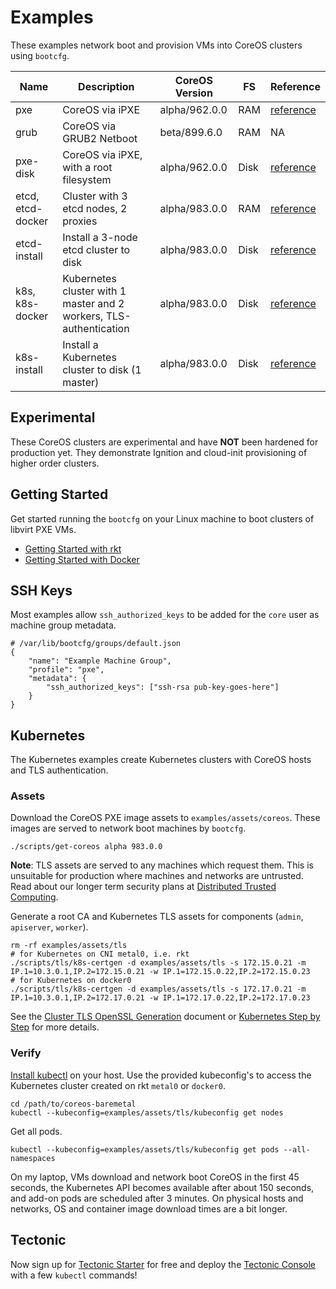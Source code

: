 
# Examples

These examples network boot and provision VMs into CoreOS clusters using `bootcfg`.

| Name       | Description | CoreOS Version | FS | Reference | 
|------------|-------------|----------------|----|-----------|
| pxe | CoreOS via iPXE | alpha/962.0.0 | RAM | [reference](https://coreos.com/os/docs/latest/booting-with-ipxe.html) |
| grub | CoreOS via GRUB2 Netboot | beta/899.6.0 | RAM | NA |
| pxe-disk | CoreOS via iPXE, with a root filesystem | alpha/962.0.0 | Disk | [reference](https://coreos.com/os/docs/latest/booting-with-ipxe.html) |
| etcd, etcd-docker | Cluster with 3 etcd nodes, 2 proxies | alpha/983.0.0 | RAM | [reference](https://coreos.com/os/docs/latest/cluster-architectures.html) |
| etcd-install | Install a 3-node etcd cluster to disk | alpha/983.0.0 | Disk | [reference](https://coreos.com/os/docs/latest/installing-to-disk.html) |
| k8s, k8s-docker | Kubernetes cluster with 1 master and 2 workers, TLS-authentication | alpha/983.0.0 | Disk | [reference](https://github.com/coreos/coreos-kubernetes) |
| k8s-install | Install a Kubernetes cluster to disk (1 master) | alpha/983.0.0 | Disk | [reference](https://github.com/coreos/coreos-kubernetes) |

## Experimental

These CoreOS clusters are experimental and have **NOT** been hardened for production yet. They demonstrate Ignition and cloud-init provisioning of higher order clusters.

## Getting Started

Get started running the `bootcfg` on your Linux machine to boot clusters of libvirt PXE VMs.

* [Getting Started with rkt](../Documentation/getting-started-rkt.md)
* [Getting Started with Docker](../Documentation/getting-started-docker.md)

## SSH Keys

Most examples allow `ssh_authorized_keys` to be added for the `core` user as machine group metadata.

    # /var/lib/bootcfg/groups/default.json
    {
        "name": "Example Machine Group",
        "profile": "pxe",
        "metadata": {
            "ssh_authorized_keys": ["ssh-rsa pub-key-goes-here"]
        }
    }

## Kubernetes

The Kubernetes examples create Kubernetes clusters with CoreOS hosts and TLS authentication.

### Assets

Download the CoreOS PXE image assets to `examples/assets/coreos`. These images are served to network boot machines by `bootcfg`.

    ./scripts/get-coreos alpha 983.0.0

**Note**: TLS assets are served to any machines which request them. This is unsuitable for production where machines and networks are untrusted. Read about our longer term security plans at [Distributed Trusted Computing](https://coreos.com/blog/coreos-trusted-computing.html).

Generate a root CA and Kubernetes TLS assets for components (`admin`, `apiserver`, `worker`).

    rm -rf examples/assets/tls
    # for Kubernetes on CNI metal0, i.e. rkt
    ./scripts/tls/k8s-certgen -d examples/assets/tls -s 172.15.0.21 -m IP.1=10.3.0.1,IP.2=172.15.0.21 -w IP.1=172.15.0.22,IP.2=172.15.0.23
    # for Kubernetes on docker0
    ./scripts/tls/k8s-certgen -d examples/assets/tls -s 172.17.0.21 -m IP.1=10.3.0.1,IP.2=172.17.0.21 -w IP.1=172.17.0.22,IP.2=172.17.0.23

See the [Cluster TLS OpenSSL Generation](https://coreos.com/kubernetes/docs/latest/openssl.html) document or [Kubernetes Step by Step](https://coreos.com/kubernetes/docs/latest/getting-started.html) for more details.

### Verify

[Install kubectl](https://coreos.com/kubernetes/docs/latest/configure-kubectl.html) on your host. Use the provided kubeconfig's to access the Kubernetes cluster created on rkt `metal0` or `docker0`.

    cd /path/to/coreos-baremetal
    kubectl --kubeconfig=examples/assets/tls/kubeconfig get nodes

Get all pods.

    kubectl --kubeconfig=examples/assets/tls/kubeconfig get pods --all-namespaces

On my laptop, VMs download and network boot CoreOS in the first 45 seconds, the Kubernetes API becomes available after about 150 seconds, and add-on pods are scheduled after 3 minutes. On physical hosts and networks, OS and container image download times are a bit longer.

## Tectonic

Now sign up for [Tectonic Starter](https://tectonic.com/starter/) for free and deploy the [Tectonic Console](https://tectonic.com/enterprise/docs/latest/deployer/tectonic_console.html) with a few `kubectl` commands!

